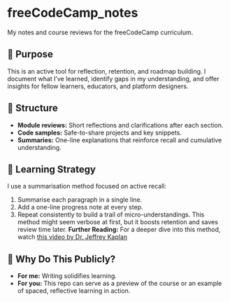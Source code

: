 # freeCodeCamp_notes
My notes and course reviews for the freeCodeCamp curriculum.

## 📌 Purpose
This is an active tool for reflection, retention, and roadmap building. I document what I’ve learned, identify gaps in my understanding, and offer insights for fellow learners, educators, and platform designers.

## 📁 Structure
- **Module reviews:** Short reflections and clarifications after each section.
- **Code samples:** Safe-to-share projects and key snippets.
- **Summaries:** One-line explanations that reinforce recall and cumulative understanding.

## 🧠 Learning Strategy
I use a summarisation method focused on active recall:
1. Summarise each paragraph in a single line.
2. Add a one-line progress note at every step.
3. Repeat consistently to build a trail of micro-understandings.
This method might seem verbose at first, but it boosts retention and saves review time later.
**Further Reading:** For a deeper dive into this method, watch [this video by Dr. Jeffrey Kaplan](https://www.youtube.com/watch?v=uiNB-6SuqVA)

## 🧵 Why Do This Publicly?
- **For me:** Writing solidifies learning.
- **For you:** This repo can serve as a preview of the course or an example of spaced, reflective learning in action.

